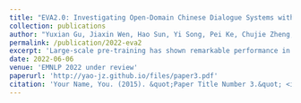 ```yaml
---
title: "EVA2.0: Investigating Open-Domain Chinese Dialogue Systems with Large-Scale Pre-Training"
collection: publications
author: "Yuxian Gu, Jiaxin Wen, Hao Sun, Yi Song, Pei Ke, Chujie Zheng, Zheng Zhang, <b>Jianzhu Yao</b>, Xiaoyan Zhu, Jie Tang, Minlie Huang"
permalink: /publication/2022-eva2
excerpt: 'Large-scale pre-training has shown remarkable performance in building open-domain dialogue systems. However, previous works mainly focus on showing and evaluating the conversational performance of the released dialogue model, ignoring the discussion of some key factors towards a powerful human-like chatbot, especially in Chinese scenarios. In this paper, we conduct extensive experiments to investigate these under-explored factors, including data quality control, model architecture designs, training approaches, and decoding strategies. We propose EVA2.0, a large-scale pre-trained open-domain Chinese dialogue model with 2.8 billion parameters, and make our models and code publicly available. To our knowledge, EVA2.0 is the largest open-source Chinese dialogue model. Automatic and human evaluations show that our model significantly outperforms other open-source counterparts. We also discuss the limitations of this work by presenting some failure cases and posing some future directions.'
date: 2022-06-06
venue: 'EMNLP 2022 under review'
paperurl: 'http://yao-jz.github.io/files/paper3.pdf'
citation: 'Your Name, You. (2015). &quot;Paper Title Number 3.&quot; <i>Journal 1</i>. 1(3).'
---
```

